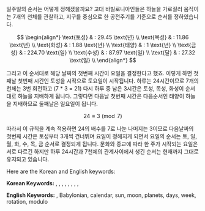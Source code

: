 
일주일의 순서는 어떻게 정해졌을까요? 고대 바빌로니아인들은 하늘을 가로질러 움직이는 7개의 천체를 관찰하고, 지구를 중심으로 한 공전주기를 기준으로 순서를 정하였습니다.

$$
\begin{align*}
\text{토성} & : 29.45 \text{년} \\
\text{목성} & : 11.86 \text{년} \\
\text{화성} & : 1.88 \text{년} \\
\text{태양} & : 1 \text{년} \\
\text{금성} & : 224.70 \text{일} \\
\text{수성} & : 87.97 \text{일} \\
\text{달} & : 27.32 \text{일} \\
\end{align*}
$$

그리고 이 순서대로 해당 날짜의 첫번째 시간이 요일을 결정한다고 했죠. 이렇게 하면 첫째날 첫번째 시간인 토성을 시작으로 토요일이 시작됩니다. 하루는 24시간이므로 7개의 천체는 3번 회전하고 (7 * 3 = 21) 다시 하루 중 남은 3시간은 토성, 목성, 화성이 순서대로 하늘을 지배하게 됩니다. 그렇다면 다음날 첫번째 시간은 다음순서인 태양이 하늘을 지배하므로 둘째날은 일요일이 됩니다.

$$24 \equiv 3 \pmod 7$$

따라서 이 규칙을 계속 적용하면 24의 배수를 7로 나눈 나머지는 3이므로 다음날짜의 첫번째 시간은 토성부터 3개씩 건너뛰며 요일이 정해지게 되면서 요일의 순서는 토, 일, 월, 화, 수, 목, 금 순서로 결정되게 됩니다. 문화와 종교에 따라 한 주가 시작되는 요일은 서로 다르긴 하지만 하루 24시간과 7천체의 관계사이에서 생긴 순서는 현재까지 그대로 유지되고 있습니다.



Here are the Korean and English keywords:

**Korean Keywords:** 
, , , , , , , ,

**English Keywords:**
, Babylonian, calendar, sun, moon, planets, days, week, rotation, modulo
